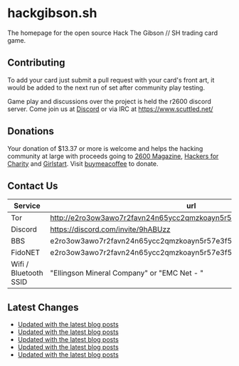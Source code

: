 # hackgibson.sh
The homepage for the open source Hack The Gibson // SH trading card game.


## Contributing

To add your card just submit a pull request with your card's front art, it would be added to the next run of set after community play testing.

Game play and discussions over the project is held the r2600 discord server. Come join us at [Discord](https://discord.com/invite/9hABUzz) or via IRC at https://www.scuttled.net/


## Donations

Your donation of $13.37 or more is welcome and helps the hacking community at large with proceeds going to [2600 Magazine](https://2600.com/), [Hackers for Charity](https://hackersforcharity.org) and [Girlstart](https://girlstart.org).  Visit [buymeacoffee](https://www.buymeacoffee.com/hackgibson.sh) to donate.


## Contact Us

Service | url
-|-
Tor | http://e2ro3ow3awo7r2favn24n65ycc2qmzkoayn5r57e3f56nvjwdcgg32ad.onion
Discord | https://discord.com/invite/9hABUzz
BBS | e2ro3ow3awo7r2favn24n65ycc2qmzkoayn5r57e3f56nvjwdcgg32ad.onion:23
FidoNET | e2ro3ow3awo7r2favn24n65ycc2qmzkoayn5r57e3f56nvjwdcgg32ad.onion:24554
Wifi / Bluetooth SSID | "Ellingson Mineral Company" or "EMC Net - <fidonet address>"

## Latest Changes
<!-- BLOG-POST-LIST:START -->
- [Updated with the latest blog posts](https://github.com/DFW2600/hackgibson.sh/commit/eca84341126fb6f0c6c0dd1fb36a33c7a74b7db8)
- [Updated with the latest blog posts](https://github.com/DFW2600/hackgibson.sh/commit/61af8cd445b6c871b60525d36c9dbf49e91574aa)
- [Updated with the latest blog posts](https://github.com/DFW2600/hackgibson.sh/commit/648274326c66da65522ec308d9ec7abcdf91f854)
- [Updated with the latest blog posts](https://github.com/DFW2600/hackgibson.sh/commit/5a5023fdfb253349f4afdbf3fd30fecc58c40cc9)
- [Updated with the latest blog posts](https://github.com/DFW2600/hackgibson.sh/commit/ff6b07a95f6b8d00f9162e3ea128107f30b49bd0)
<!-- BLOG-POST-LIST:END -->

